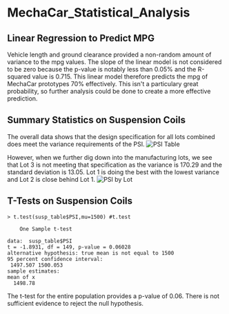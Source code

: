 # MechaCar_Statistical_Analysis

## Linear Regression to Predict MPG
Vehicle length and ground clearance provided a non-random amount of variance to the mpg values. The slope of the linear model is not considered to be zero because the p-value is notably less than 0.05% and the R-squared value is 0.715. This linear model therefore predicts the mpg of MechaCar prototypes 70% effectively. This isn't a particulary great probability, so further analysis could be done to create a more effective prediction.

## Summary Statistics on Suspension Coils
The overall data shows that the design specification for all lots combined does meet the variance requirements of the PSI. 
![PSI Table](https://user-images.githubusercontent.com/90434010/148665082-dbfae207-f032-4d09-8cf2-a2c1c302e19d.PNG)

However, when we further dig down into the manufacturing lots, we see that Lot 3 is not meeting that specification as the variance is 170.29 and the standard deviation is 13.05. Lot 1 is doing the best with the lowest variance and Lot 2 is close behind Lot 1.
![PSI by Lot](https://user-images.githubusercontent.com/90434010/148665084-572802d4-c751-4711-b89a-e8a0099f316a.PNG)

## T-Tests on Suspension Coils
```
> t.test(susp_table$PSI,mu=1500) #t.test

	One Sample t-test

data:  susp_table$PSI
t = -1.8931, df = 149, p-value = 0.06028
alternative hypothesis: true mean is not equal to 1500
95 percent confidence interval:
 1497.507 1500.053
sample estimates:
mean of x 
  1498.78 
```
The t-test for the entire population provides a p-value of 0.06. There is not sufficient evidence to reject the null hypothesis.
